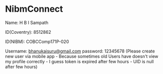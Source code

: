 # NibmConnect

Name: H B I Sampath 

ID(Coventry): 8512862 

ID(NIBM): COBCComp171P-020

Username: bhanukaisuru@gmail.com
password: 12345678
(Please create new user via mobile app - Because sometimes old Users have doesn't view my profile correctly - I guess token is expired after few hours - UID is null after few hours)
